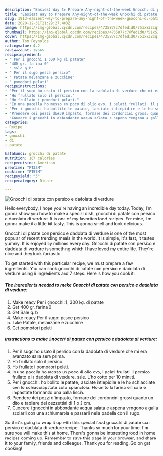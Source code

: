 ```yaml
---
description: "Easiest Way to Prepare Any-night-of-the-week Gnocchi di patate con persico e dadolata di verdure"
title: "Easiest Way to Prepare Any-night-of-the-week Gnocchi di patate con persico e dadolata di verdure"
slug: 1913-easiest-way-to-prepare-any-night-of-the-week-gnocchi-di-patate-con-persico-e-dadolata-di-verdure
date: 2020-12-31T21:29:27.403Z
image: https://img-global.cpcdn.com/recipes/4735877c7dfed1d0/751x532cq70/gnocchi-di-patate-con-persico-e-dadolata-di-verdure-recipe-main-photo.jpg
thumbnail: https://img-global.cpcdn.com/recipes/4735877c7dfed1d0/751x532cq70/gnocchi-di-patate-con-persico-e-dadolata-di-verdure-recipe-main-photo.jpg
cover: https://img-global.cpcdn.com/recipes/4735877c7dfed1d0/751x532cq70/gnocchi-di-patate-con-persico-e-dadolata-di-verdure-recipe-main-photo.jpg
author: Tom Reynolds
ratingvalue: 4.2
reviewcount: 18565
recipeingredient:
- " Per i gnocchi 1 300 kg di patate"
- "400 gr. farina 0"
- " Sale q b"
- " Per il sugo pesce persico"
- " Patate melanzane e zucchine"
- " pomodori pelati"
recipeinstructions:
- "Per il sugo ho usato il persico con la dadolata di verdure che mi era avanzato dalla sera prima."
- "Ho frullato solo il persico."
- "Ho frullato i pomodori pelati."
- "In una padella ho messo un poco di olio evo, i pelati frullati, il persico frullato e la dadolata di verdure, sale. L&#39;ho cotto per 10 minuti."
- "Per i gnocchi: ho bollito le patate, lasciate intiepidire e le ho schiacciate con lo schiacciapatate sulla spianatoia. Ho unito la farina e il sale e impastate formando una palla liscia."
- "Prendere dei pezzi d&#39;impasto, formare dei cordoncini grossi quanto un dito e tagliare dei pezzettini di 1 o 2 cm."
- "Cuocere i gnocchi in abbondante acqua salata e appena vengono a galla scolarli con una schiumarola e passarli nella padella con il sugo."
categories:
- Recipe
tags:
- gnocchi
- di
- patate

katakunci: gnocchi di patate 
nutrition: 167 calories
recipecuisine: American
preptime: "PT32M"
cooktime: "PT57M"
recipeyield: "3"
recipecategory: Dinner

---
```



![Gnocchi di patate con persico e dadolata di verdure](https://img-global.cpcdn.com/recipes/4735877c7dfed1d0/751x532cq70/gnocchi-di-patate-con-persico-e-dadolata-di-verdure-recipe-main-photo.jpg)

Hello everybody, I hope you're having an incredible day today. Today, I'm gonna show you how to make a special dish, gnocchi di patate con persico e dadolata di verdure. It is one of my favorites food recipes. For mine, I'm gonna make it a little bit tasty. This is gonna smell and look delicious.

Gnocchi di patate con persico e dadolata di verdure is one of the most popular of recent trending meals in the world. It is simple, it's fast, it tastes yummy. It is enjoyed by millions every day. Gnocchi di patate con persico e dadolata di verdure is something which I have loved my entire life. They're nice and they look fantastic.




To get started with this particular recipe, we must prepare a few ingredients. You can cook gnocchi di patate con persico e dadolata di verdure using 6 ingredients and 7 steps. Here is how you cook it.

<!--inarticleads1-->

##### The ingredients needed to make Gnocchi di patate con persico e dadolata di verdure:

1. Make ready  Per i gnocchi: 1, 300 kg. di patate
1. Get 400 gr. farina 0
1. Get  Sale q. b
1. Make ready  Per il sugo: pesce persico
1. Take  Patate, melanzane e zucchine
1. Get  pomodori pelati




<!--inarticleads2-->

##### Instructions to make Gnocchi di patate con persico e dadolata di verdure:

1. Per il sugo ho usato il persico con la dadolata di verdure che mi era avanzato dalla sera prima.
1. Ho frullato solo il persico.
1. Ho frullato i pomodori pelati.
1. In una padella ho messo un poco di olio evo, i pelati frullati, il persico frullato e la dadolata di verdure, sale. L&#39;ho cotto per 10 minuti.
1. Per i gnocchi: ho bollito le patate, lasciate intiepidire e le ho schiacciate con lo schiacciapatate sulla spianatoia. Ho unito la farina e il sale e impastate formando una palla liscia.
1. Prendere dei pezzi d&#39;impasto, formare dei cordoncini grossi quanto un dito e tagliare dei pezzettini di 1 o 2 cm.
1. Cuocere i gnocchi in abbondante acqua salata e appena vengono a galla scolarli con una schiumarola e passarli nella padella con il sugo.




So that's going to wrap it up with this special food gnocchi di patate con persico e dadolata di verdure recipe. Thanks so much for your time. I'm sure you will make this at home. There's gonna be interesting food in home recipes coming up. Remember to save this page in your browser, and share it to your family, friends and colleague. Thank you for reading. Go on get cooking!
